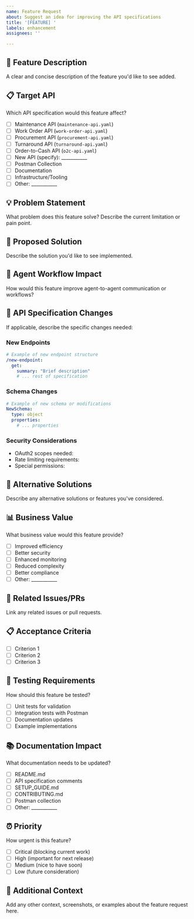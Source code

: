 ```yaml
---
name: Feature Request
about: Suggest an idea for improving the API specifications
title: '[FEATURE] '
labels: enhancement
assignees: ''

---
```


## 🚀 Feature Description
A clear and concise description of the feature you'd like to see added.

## 📋 Target API
Which API specification would this feature affect?
- [ ] Maintenance API (`maintenance-api.yaml`)
- [ ] Work Order API (`work-order-api.yaml`)
- [ ] Procurement API (`procurement-api.yaml`)
- [ ] Turnaround API (`turnaround-api.yaml`)
- [ ] Order-to-Cash API (`o2c-api.yaml`)
- [ ] New API (specify): ___________
- [ ] Postman Collection
- [ ] Documentation
- [ ] Infrastructure/Tooling
- [ ] Other: ___________

## 💡 Problem Statement
What problem does this feature solve? Describe the current limitation or pain point.

## 🎯 Proposed Solution
Describe the solution you'd like to see implemented.

## 🔄 Agent Workflow Impact
How would this feature improve agent-to-agent communication or workflows?

## 📝 API Specification Changes
If applicable, describe the specific changes needed:

### New Endpoints
```yaml
# Example of new endpoint structure
/new-endpoint:
  get:
    summary: "Brief description"
    # ... rest of specification
```

### Schema Changes
```yaml
# Example of new schema or modifications
NewSchema:
  type: object
  properties:
    # ... properties
```

### Security Considerations
- OAuth2 scopes needed: 
- Rate limiting requirements:
- Special permissions:

## 🌟 Alternative Solutions
Describe any alternative solutions or features you've considered.

## 📊 Business Value
What business value would this feature provide?
- [ ] Improved efficiency
- [ ] Better security
- [ ] Enhanced monitoring
- [ ] Reduced complexity
- [ ] Better compliance
- [ ] Other: ___________

## 🔗 Related Issues/PRs
Link any related issues or pull requests.

## 📋 Acceptance Criteria
- [ ] Criterion 1
- [ ] Criterion 2
- [ ] Criterion 3

## 🧪 Testing Requirements
How should this feature be tested?
- [ ] Unit tests for validation
- [ ] Integration tests with Postman
- [ ] Documentation updates
- [ ] Example implementations

## 📚 Documentation Impact
What documentation needs to be updated?
- [ ] README.md
- [ ] API specification comments
- [ ] SETUP_GUIDE.md
- [ ] CONTRIBUTING.md
- [ ] Postman collection
- [ ] Other: ___________

## ⏰ Priority
How urgent is this feature?
- [ ] Critical (blocking current work)
- [ ] High (important for next release)
- [ ] Medium (nice to have soon)
- [ ] Low (future consideration)

## 📝 Additional Context
Add any other context, screenshots, or examples about the feature request here.
